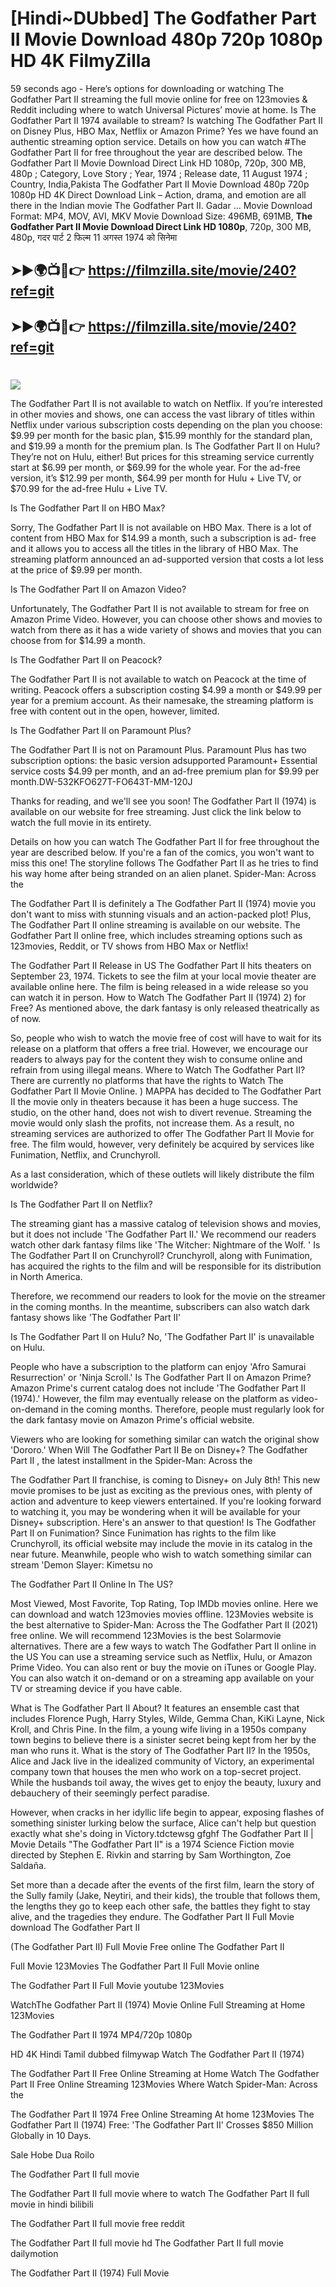 # [Hindi~DUbbed] The Godfather Part II Movie Download 480p 720p 1080p HD 4K FilmyZilla


59 seconds ago - Here’s options for downloading or watching The Godfather Part II streaming the full movie online for free on 123movies & Reddit including where to watch Universal Pictures’ movie at home. Is The Godfather Part II 1974 available to stream? Is watching The Godfather Part II on Disney Plus, HBO Max, Netflix or Amazon Prime? Yes we have found an authentic streaming option service. Details on how you can watch #The Godfather Part II for free throughout the year are described below. The Godfather Part II Movie Download Direct Link HD 1080p, 720p, 300 MB, 480p ; Category, Love Story ; Year, 1974 ; Release date, 11 August 1974 ; Country, India,Pakista The Godfather Part II Movie Download 480p 720p 1080p HD 4K Direct Download Link – Action, drama, and emotion are all there in the Indian movie The Godfather Part II. Gadar ...
Movie Download Format: MP4, MOV, AVI, MKV
Movie Download Size: 496MB, 691MB, **The Godfather Part II Movie Download Direct Link HD 1080p**, 720p, 300 MB, 480p, गदर पार्ट 2 फिल्म 11 अगस्त 1974 को सिनेमा

## ➤►🌍📺📱👉   https://filmzilla.site/movie/240?ref=git

## ➤►🌍📺📱👉   https://filmzilla.site/movie/240?ref=git

#

<img src="https://image.tmdb.org/t/p/w780//kGzFbGhp99zva6oZODW5atUtnqi.jpg" />

The Godfather Part II is not available to watch on Netflix. If you’re interested in other movies and shows, one can access the vast library of titles within Netflix under various subscription costs depending on the plan you choose: $9.99 per month for the basic plan, $15.99 monthly for the standard plan, and $19.99 a month for the premium plan. Is The Godfather Part II on Hulu? They’re not on Hulu, either! But prices for this streaming service currently start at $6.99 per month, or $69.99 for the whole year. For the ad-free version, it’s $12.99 per month, $64.99 per month for Hulu + Live TV, or $70.99 for the ad-free Hulu + Live TV.

Is The Godfather Part II on HBO Max?

Sorry, The Godfather Part II is not available on HBO Max. There is a lot of content from HBO Max for $14.99 a month, such a subscription is ad- free and it allows you to access all the titles in the library of HBO Max. The streaming platform announced an ad-supported version that costs a lot less at the price of $9.99 per month.

Is The Godfather Part II on Amazon Video?

Unfortunately, The Godfather Part II is not available to stream for free on Amazon Prime Video. However, you can choose other shows and movies to watch from there as it has a wide variety of shows and movies that you can choose from for $14.99 a month.

Is The Godfather Part II on Peacock?

The Godfather Part II is not available to watch on Peacock at the time of writing. Peacock offers a subscription costing $4.99 a month or $49.99 per year for a premium account. As their namesake, the streaming platform is free with content out in the open, however, limited.

Is The Godfather Part II on Paramount Plus?

The Godfather Part II is not on Paramount Plus. Paramount Plus has two subscription options: the basic version adsupported Paramount+ Essential service costs $4.99 per month, and an ad-free premium plan for $9.99 per month.DW-532KFO627T-FO643T-MM-120J

Thanks for reading, and we'll see you soon! The Godfather Part II (1974) is available on our website for free streaming. Just click the link below to watch the full movie in its entirety.

Details on how you can watch The Godfather Part II for free throughout the year are described below. If you're a fan of the comics, you won't want to miss this one! The storyline follows The Godfather Part II as he tries to find his way home after being stranded on an alien planet. Spider-Man: Across the

The Godfather Part II is definitely a The Godfather Part II (1974) movie you don't want to miss with stunning visuals and an action-packed plot! Plus, The Godfather Part II online streaming is available on our website. The Godfather Part II online free, which includes streaming options such as 123movies, Reddit, or TV shows from HBO Max or Netflix!

The Godfather Part II Release in US The Godfather Part II hits theaters on September 23, 1974. Tickets to see the film at your local movie theater are available online here. The film is being released in a wide release so you can watch it in person. How to Watch The Godfather Part II (1974) 2) for Free? As mentioned above, the dark fantasy is only released theatrically as of now.

So, people who wish to watch the movie free of cost will have to wait for its release on a platform that offers a free trial. However, we encourage our readers to always pay for the content they wish to consume online and refrain from using illegal means. Where to Watch The Godfather Part II? There are currently no platforms that have the rights to Watch The Godfather Part II Movie Online. ) MAPPA has decided to The Godfather Part II the movie only in theaters because it has been a huge success. The studio, on the other hand, does not wish to divert revenue. Streaming the movie would only slash the profits, not increase them. As a result, no streaming services are authorized to offer The Godfather Part II Movie for free. The film would, however, very definitely be acquired by services like Funimation, Netflix, and Crunchyroll.

As a last consideration, which of these outlets will likely distribute the film worldwide?

Is The Godfather Part II on Netflix?

The streaming giant has a massive catalog of television shows and movies, but it does not include 'The Godfather Part II.' We recommend our readers watch other dark fantasy films like 'The Witcher: Nightmare of the Wolf. ' Is The Godfather Part II on Crunchyroll? Crunchyroll, along with Funimation, has acquired the rights to the film and will be responsible for its distribution in North America.

Therefore, we recommend our readers to look for the movie on the streamer in the coming months. In the meantime, subscribers can also watch dark fantasy shows like 'The Godfather Part II'

Is The Godfather Part II on Hulu? No, 'The Godfather Part II' is unavailable on Hulu.

People who have a subscription to the platform can enjoy 'Afro Samurai Resurrection' or 'Ninja Scroll.' Is The Godfather Part II on Amazon Prime? Amazon Prime's current catalog does not include 'The Godfather Part II (1974).' However, the film may eventually release on the platform as video-on-demand in the coming months. Therefore, people must regularly look for the dark fantasy movie on Amazon Prime's official website.

Viewers who are looking for something similar can watch the original show 'Dororo.' When Will The Godfather Part II Be on Disney+? The Godfather Part II , the latest installment in the Spider-Man: Across the

The Godfather Part II franchise, is coming to Disney+ on July 8th! This new movie promises to be just as exciting as the previous ones, with plenty of action and adventure to keep viewers entertained. If you're looking forward to watching it, you may be wondering when it will be available for your Disney+ subscription. Here's an answer to that question! Is The Godfather Part II on Funimation? Since Funimation has rights to the film like Crunchyroll, its official website may include the movie in its catalog in the near future. Meanwhile, people who wish to watch something similar can stream 'Demon Slayer: Kimetsu no

The Godfather Part II Online In The US?

Most Viewed, Most Favorite, Top Rating, Top IMDb movies online. Here we can download and watch 123movies movies offline. 123Movies website is the best alternative to Spider-Man: Across the The Godfather Part II (2021) free online. We will recommend 123Movies is the best Solarmovie alternatives. There are a few ways to watch The Godfather Part II online in the US You can use a streaming service such as Netflix, Hulu, or Amazon Prime Video. You can also rent or buy the movie on iTunes or Google Play. You can also watch it on-demand or on a streaming app available on your TV or streaming device if you have cable.

What is The Godfather Part II About? It features an ensemble cast that includes Florence Pugh, Harry Styles, Wilde, Gemma Chan, KiKi Layne, Nick Kroll, and Chris Pine. In the film, a young wife living in a 1950s company town begins to believe there is a sinister secret being kept from her by the man who runs it. What is the story of The Godfather Part II? In the 1950s, Alice and Jack live in the idealized community of Victory, an experimental company town that houses the men who work on a top-secret project. While the husbands toil away, the wives get to enjoy the beauty, luxury and debauchery of their seemingly perfect paradise.

However, when cracks in her idyllic life begin to appear, exposing flashes of something sinister lurking below the surface, Alice can't help but question exactly what she's doing in Victory.tdctewsg gfghf The Godfather Part II | Movie Details "The Godfather Part II" is a 1974 Science Fiction movie directed by Stephen E. Rivkin and starring by Sam Worthington, Zoe Saldaña.

Set more than a decade after the events of the first film, learn the story of the Sully family (Jake, Neytiri, and their kids), the trouble that follows them, the lengths they go to keep each other safe, the battles they fight to stay alive, and the tragedies they endure. The Godfather Part II Full Movie download The Godfather Part II

(The Godfather Part II) Full Movie Free online The Godfather Part II

Full Movie 123Movies The Godfather Part II Full Movie online

The Godfather Part II Full Movie youtube 123Movies

WatchThe Godfather Part II (1974) Movie Online Full Streaming at Home 123Movies

The Godfather Part II 1974 MP4/720p 1080p

HD 4K Hindi Tamil dubbed filmywap Watch The Godfather Part II (1974)

The Godfather Part II Free Online Streaming at Home Watch The Godfather Part II Free Online Streaming 123Movies Where Watch Spider-Man: Across the

The Godfather Part II 1974 Free Online Streaming At home 123Movies The Godfather Part II (1974) Free: 'The Godfather Part II' Crosses $850 Million Globally in 10 Days.

Sale Hobe Dua Roilo

The Godfather Part II full movie

The Godfather Part II full movie where to watch The Godfather Part II full movie in hindi bilibili

The Godfather Part II full movie free reddit

The Godfather Part II full movie hd The Godfather Part II full movie dailymotion

The Godfather Part II (1974) Full Movie